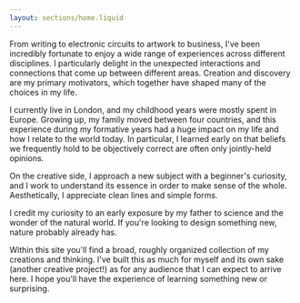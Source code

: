 ```yaml
---
layout: sections/home.liquid
---
```


From writing to electronic circuits to artwork to business, I've been incredibly fortunate to enjoy a wide range of experiences across different disciplines. I particularly delight in the unexpected interactions and connections that come up between different areas. Creation and discovery are my primary motivators, which together have shaped many of the choices in my life. 

I currently live in London, and my childhood years were mostly spent in Europe. Growing up, my family moved between four countries, and this experience during my formative years had a huge impact on my life and how I relate to the world today. In particular, I learned early on that beliefs we frequently hold to be objectively correct are often only jointly-held opinions.

On the creative side, I approach a new subject with a beginner's curiosity, and I work to understand its essence in order to make sense of the whole. Aesthetically, I appreciate clean lines and simple forms.

I credit my curiosity to an early exposure by my father to science and the wonder of the natural world. If you're looking to design something new, nature probably already has.

Within this site you'll find a broad, roughly organized collection of my creations and thinking. I've built this as much for myself and its own sake (another creative project!) as for any audience that I can expect to arrive here. I hope you'll have the experience of learning something new or surprising.
